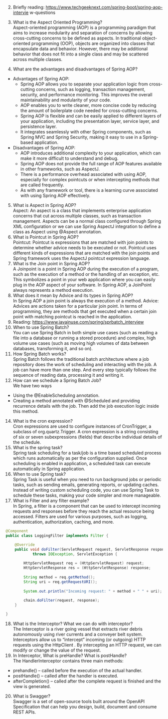 2. Briefly reading: https://www.techgeeknext.com/spring-boot/spring-aop-intervie
    w-questions
3. What is the Aspect Oriented Programming?  
   Aspect-oriented programming (AOP) is a programming paradigm that aims to increase modularity and separation of concerns by allowing cross-cutting concerns to be defined as aspects. In traditional object-oriented programming (OOP), objects are organized into classes that encapsulate data and behavior. However, there may be additional behavior that does not fit into a single class and may be scattered across multiple classes.

4. What are the advantages and disadvantages of Spring AOP?  
* Advantages of Spring AOP:
  * Spring AOP allows you to separate your application logic from cross-cutting concerns, such as logging, transaction management, security, and performance monitoring. This improves the overall maintainability and modularity of your code. 
  * AOP enables you to write cleaner, more concise code by reducing the amount of boilerplate code needed for cross-cutting concerns. 
  * Spring AOP is flexible and can be easily applied to different layers of your application, including the presentation layer, service layer, and persistence layer. 
  * It integrates seamlessly with other Spring components, such as Spring MVC and Spring Security, making it easy to use in a Spring-based application.
* Disadvantages of Spring AOP:
  * AOP introduces additional complexity to your application, which can make it more difficult to understand and debug. 
  * Spring AOP does not provide the full range of AOP features available in other frameworks, such as AspectJ. 
  * There is a performance overhead associated with using AOP, especially for complex pointcuts or when intercepting methods that are called frequently. 
  * As with any framework or tool, there is a learning curve associated with using Spring AOP effectively.
5. What is Aspect in Spring AOP?  
   Aspect: An aspect is a class that implements enterprise application concerns that cut across multiple classes, such as transaction management. Aspects can be a normal class configured through Spring XML configuration or we can use Spring AspectJ integration to define a class as Aspect using @Aspect annotation.
6. What is Pointcut in Spring AOP?  
   Pointcut: Pointcut is expressions that are matched with join points to determine whether advice needs to be executed or not. Pointcut uses different kinds of expressions that are matched with the join points and Spring framework uses the AspectJ pointcut expression language.
7. What is the Join point in Spring AOP?  
   A Joinpoint is a point in Spring AOP during the execution of a program, such as the execution of a method or the handling of an exception, etc. This symbolizes a point in your web application where you can easily plug in the AOP aspect of your software. In Spring AOP, a JoinPoint always represents a method execution.
8. What does it mean by Advice and its types in Spring AOP?  
   In Spring AOP a join point is always the execution of a method. Advice: Advices are actions taken for a particular join point. In terms of programming, they are methods that get executed when a certain join point with matching pointcut is reached in the application.
9. Reading: https://www.javainuse.com/spring/sprbatch_interview
10. When to use Spring Batch?  
    You can use Spring Batch in both simple use cases (such as reading a file into a database or running a stored procedure) and complex, high volume use cases (such as moving high volumes of data between databases, transforming it, and so on).
11. How Spring Batch works?  
    Spring Batch follows the traditional batch architecture where a job repository does the work of scheduling and interacting with the job. A job can have more than one step. And every step typically follows the sequence of reading data, processing it and writing it.
12. How can we schedule a Spring Batch Job?   
We have two ways
* Using the @EnableScheduling annotation.
* Creating a method annotated with @Scheduled and providing recurrence details with the job. Then add the job execution logic inside this method.
14. What is the cron expression?  
    Cron expressions are used to configure instances of CronTrigger, a subclass of org.quartz.Trigger. A cron expression is a string consisting of six or seven subexpressions (fields) that describe individual details of the schedule.
15. What is the spring task?  
    Spring task scheduling for a task/job is a time based scheduled process which runs automatically as per the configuration supplied. Once scheduling is enabled in application, a scheduled task can execute automatically in Spring application.
16. When to use Spring task?  
    Spring Task is useful when you need to run background jobs or periodic tasks, such as sending emails, generating reports, or updating caches. Instead of writing custom scheduling code, you can use Spring Task to schedule these tasks, making your code simpler and more manageable.
17. What is Filter and any filter example?  
    In Spring, a filter is a component that can be used to intercept incoming requests and responses before they reach the actual resource being accessed. Filters are used for various purposes, such as logging, authentication, authorization, caching, and more.
```java
@Component
public class LoggingFilter implements Filter {

    @Override
    public void doFilter(ServletRequest request, ServletResponse response, FilterChain chain)
            throws IOException, ServletException {
        
        HttpServletRequest req = (HttpServletRequest) request;
        HttpServletResponse res = (HttpServletResponse) response;
        
        String method = req.getMethod();
        String uri = req.getRequestURI();
        
        System.out.println("Incoming request: " + method + " " + uri);
        
        chain.doFilter(request, response);
    }

}
```
18. What is the Interceptor? What we can do with interceptor?  
    The Interceptor is a river going vessel that extracts river debris autonomously using river currents and a conveyer belt system.  
    Interceptors allow us to “intercept” incoming (or outgoing) HTTP requests using the HttpClient . By intercepting an HTTP request, we can modify or change the value of the request.
19. In Interceptor, What is preHandle? What is postHandle?  
    The HandlerInterceptor contains three main methods: 
* prehandle() – called before the execution of the actual handler. 
* postHandle() – called after the handler is executed. 
* afterCompletion() – called after the complete request is finished and the view is generated.
20. What is Swagger?  
    Swagger is a set of open-source tools built around the OpenAPI Specification that can help you design, build, document and consume REST APIs. 